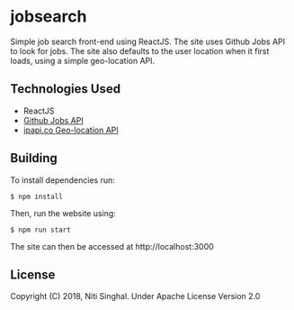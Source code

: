 # jobsearch

Simple job search front-end using ReactJS. The site uses
Github Jobs API to look for jobs. The site also defaults
to the user location when it first loads, using a simple
geo-location API.

## Technologies Used

* ReactJS
* [Github Jobs API](https://jobs.github.com)
* [ipapi.co Geo-location API](https://ipapi.co)

## Building

To install dependencies run:

```
$ npm install
```

Then, run the website using:

```
$ npm run start
```

The site can then be accessed at http://localhost:3000

## License

Copyright (C) 2018, Niti Singhal. Under Apache License Version 2.0
